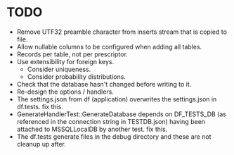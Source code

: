 # TODO
* Remove UTF32 preamble character from inserts stream that is copied to file.
* Allow nullable columns to be configured when adding all tables.
* Records per table, not per prescriptor.
* Use extensibility for foreign keys.
  * Consider uniqueness.
  * Consider probability distributions.
* Check that the database hasn't changed before writing to it.
* Re-design the options / handlers.
* The settings.json from df (application) overwrites the settings.json in df.tests. fix this.
* GenerateHandlerTest::GenerateDatabase depends on DF_TESTS_DB (as referenced in the connection string in TESTDB.json) having been attached to MSSQLLocalDB by another test. fix this.
* The df.tests generate files in the debug directory and these are not cleanup up after.